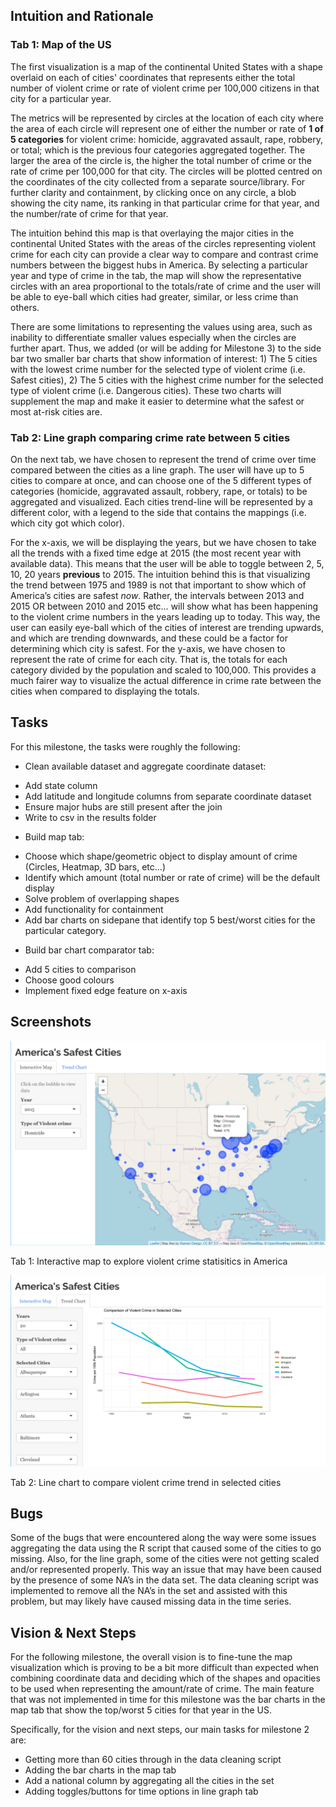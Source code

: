 ## Intuition and Rationale

### Tab 1: Map of the US

The first visualization is a map of the continental United States with a shape overlaid on each of cities' coordinates that represents either the total number of violent crime or rate of violent crime per 100,000 citizens in that city for a particular year.

The metrics will be represented by circles at the location of each city where the area of each circle will represent one of either the number or rate of **1 of 5 categories** for violent crime: homicide, aggravated assault, rape, robbery, or total; which is the previous four categories aggregated together. The larger the area of the circle is, the higher the total number of crime or the rate of crime per 100,000 for that city. The circles will be plotted centred on the coordinates of the city collected from a separate source/library. For further clarity and containment, by clicking once on any circle, a blob showing the city name, its ranking in that particular crime for that year, and the number/rate of crime for that year.

The intuition behind this map is that overlaying the major cities in the continental United States with the areas of the circles representing violent crime for each city can provide a clear way to compare and contrast crime numbers between the biggest hubs in America. By selecting a particular year and type of crime in the tab, the map will show the representative circles with an area proportional to the totals/rate of crime and the user will be able to eye-ball which cities had greater, similar, or less crime than others. 

There are some limitations to representing the values using area, such as inability to differentiate smaller values especially when the circles are further apart. Thus, we added (or will be adding for Milestone 3) to the side bar two smaller bar charts that show information of interest: 1) The 5 cities with the lowest crime number for the selected type of violent crime (i.e. Safest cities), 2) The 5 cities with the highest crime number for the selected type of violent crime (i.e. Dangerous cities). These two charts will supplement the map and make it easier to determine what the safest or most at-risk cities are.

### Tab 2: Line graph comparing crime rate between 5 cities

On the next tab, we have chosen to represent the trend of crime over time compared between the cities as a line graph. The user will have up to 5 cities to compare at once, and can choose one of the 5 different types of categories (homicide, aggravated assault, robbery, rape, or totals) to be aggregated and visualized. Each cities trend-line will be represented by a different color, with a legend to the side that contains the mappings (i.e. which city got which color). 

For the x-axis, we will be displaying the years, but we have chosen to take all the trends with a fixed time edge at 2015 (the most recent year with available data). This means that the user will be able to toggle between 2, 5, 10, 20 years **previous** to 2015. The intuition behind this is that visualizing the trend between 1975 and 1989 is not that important to show which of America’s cities are safest *now*. Rather, the intervals between 2013 and 2015 OR between 2010 and 2015 etc… will show what has been happening to the violent crime numbers in the years leading up to today. This way, the user can easily eye-ball which of the cities of interest are trending upwards, and which are trending downwards, and these could be a factor for determining which city is safest. For the y-axis, we have chosen to represent the rate of crime for each city. That is, the totals for each category divided by the population and scaled to 100,000. This provides a much fairer way to visualize the actual difference in crime rate between the cities when compared to displaying the totals.

## Tasks

For this milestone, the tasks were roughly the following:

* Clean available dataset and aggregate coordinate dataset:
- Add state column
- Add latitude and longitude columns from separate coordinate dataset
- Ensure major hubs are still present after the join
- Write to csv in the results folder

* Build map tab:
- Choose which shape/geometric object to display amount of crime (Circles, Heatmap, 3D bars, etc...)
- Identify which amount (total number or rate of crime) will be the default display
- Solve problem of overlapping shapes
- Add functionality for containment
- Add bar charts on sidepane that identify top 5 best/worst cities for the particular category.

* Build bar chart comparator tab:
- Add 5 cities to comparison
- Choose good colours
- Implement fixed edge feature on x-axis

## Screenshots

![](img/03-map.png "Interactive map")

Tab 1: Interactive map to explore violent crime statisitics in America

![](img/04-chart.png "Line chart")

Tab 2: Line chart to compare violent crime trend in selected cities

## Bugs

Some of the bugs that were encountered along the way were some issues aggregating the data using the R script that caused some of the cities to go missing. Also, for the line graph, some of the cities were not getting scaled and/or represented properly. This way an issue that may have been caused by the presence of some NA’s in the data set. The data cleaning script was implemented to remove all the NA’s in the set and assisted with this problem, but may likely have caused missing data in the time series.

## Vision & Next Steps

For the following milestone, the overall vision is to fine-tune the map visualization which is proving to be a bit more difficult than expected when combining coordinate data and deciding which of the shapes and opacities to be used when representing the amount/rate of crime. The main feature that was not implemented in time for this milestone was the bar charts in the map tab that show the top/worst 5 cities for that year in the US. 

Specifically, for the vision and next steps, our main tasks for milestone 2 are:

- Getting more than 60 cities through in the data cleaning script
- Adding the bar charts in the map tab
- Add a national column by aggregating all the cities in the set
- Adding toggles/buttons for time options in line graph tab
